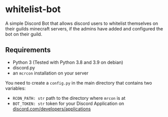 # whitelist-bot
A simple Discord Bot that allows discord users to whitelist themselves on their guilds minecraft servers, if the admins have added and configured the bot on their guild.

## Requirements
- Python 3 (Tested with Python 3.8 and 3.9 on debian)
- discord.py
- an `mcrcon` installation on your server

You need to create a `config.py` in the main directory that contains two variables:
- `RCON_PATH: str` path to the directory where `mrcon` is at
- `BOT_TOKEN: str` token for your Discord Application on [discord.com/developers/applications](https://discord.com/developers/applications)
